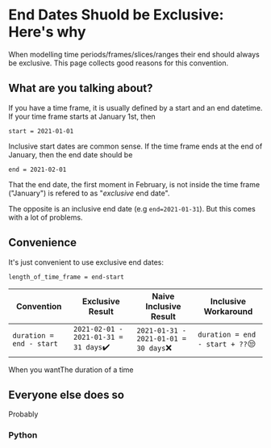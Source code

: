 # End Dates Shuold be Exclusive: Here's why

When modelling time periods/frames/slices/ranges their end should always be exclusive. This page collects good reasons for this convention.

## What are you talking about?

If you have a time frame, it is usually defined by a start and an end datetime. If your time frame starts at January 1st, then

```
start = 2021-01-01
```

Inclusive start dates are common sense.
If the time frame ends at the end of January, then the end date should be

```
end = 2021-02-01
```

That the end date, the first moment in February, is not inside the time frame ("January") is refered to as "_exclusive_ end date".

The opposite is an inclusive end date (e.g `end=2021-01-31`). But this comes with a lot of problems.

## Convenience

It's just convenient to use exclusive end dates:

```
length_of_time_frame = end-start
```

| Convention               | Exclusive Result                      | Naive Inclusive Result                | Inclusive Workaround            |
| ------------------------ | ------------------------------------- | ------------------------------------- | ------------------------------- |
| `duration = end - start` | `2021-02-01 - 2021-01-31 = 31 days`✔️ | `2021-01-31 - 2021-01-01 = 30 days`❌ | `duration = end - start + ??`😒 |

When you wantThe duration of a time

## Everyone else does so

Probably

### Python

```python

```
